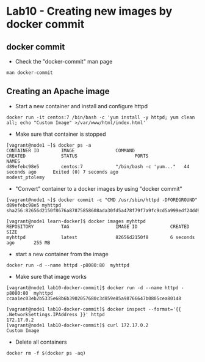 # Lab10 - Creating new images by docker commit

## docker commit
- Check the "docker-commit" man page

```
man docker-commit
```

## Creating an Apache image
- Start a new container and install and configure httpd

```
docker run -it centos:7 /bin/bash -c 'yum install -y httpd; yum clean all; echo "Custom Image" >/var/www/html/index.html'
```
- Make sure that container is stopped
```
[vagrant@node1 ~]$ docker ps -a
CONTAINER ID        IMAGE               COMMAND                  CREATED             STATUS                     PORTS               NAMES
d89efebc98e5        centos:7            "/bin/bash -c 'yum..."   44 seconds ago      Exited (0) 7 seconds ago                       modest_ptolemy
```

- "Convert" container to a docker images by using "docker commit"

```
[vagrant@node1 ~]$ docker commit -c "CMD /usr/sbin/httpd -DFOREGROUND" d89efebc98e5 myhttpd
sha256:82656d2150f8676a87875858608ada30fd5a478f79f7a9fc9cd5a999edf24dd9

[vagrant@node1 learn-docker]$ docker images myhttpd
REPOSITORY          TAG                 IMAGE ID            CREATED             SIZE
myhttpd             latest              82656d2150f8        6 seconds ago       255 MB
```

- start a new container from the image
```
docker run -d --name httpd -p8080:80  myhttpd
```

- Make sure that image works

```
[vagrant@node1 lab10-docker-commit]$ docker run -d --name httpd -p8080:80  myhttpd
ccaa1ec03eb2b5335e68b6b3902057680c3d859e85a98766647b0805cea80148

[vagrant@node1 lab10-docker-commit]$ docker inspect --format='{{ .NetworkSettings.IPAddress }}' httpd
172.17.0.2
[vagrant@node1 lab10-docker-commit]$ curl 172.17.0.2
Custom Image
```

- Delete all containers

```
docker rm -f $(docker ps -aq)
```
